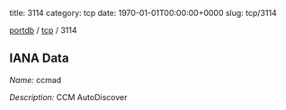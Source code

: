 title: 3114
category: tcp
date: 1970-01-01T00:00:00+0000
slug: tcp/3114

[portdb](/) / [tcp](/category/tcp.html) / 3114


## IANA Data

_Name:_ ccmad

_Description:_ CCM AutoDiscover

